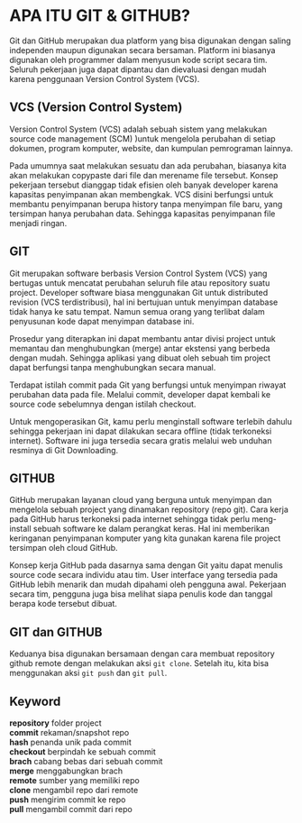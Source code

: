 # APA ITU GIT & GITHUB?

Git dan GitHub merupakan dua platform yang bisa digunakan dengan saling independen maupun digunakan secara bersaman. Platform ini biasanya digunakan oleh programmer dalam menyusun kode script secara tim. Seluruh pekerjaan juga dapat dipantau dan dievaluasi dengan mudah karena penggunaan Version Control System (VCS).

## VCS (Version Control System)

Version Control System (VCS) adalah sebuah sistem yang melakukan source code management (SCM) )untuk mengelola perubahan di setiap dokumen, program komputer, website, dan kumpulan pemrograman lainnya.

Pada umumnya saat melakukan sesuatu dan ada perubahan, biasanya kita akan melakukan copypaste dari file dan merename file tersebut. Konsep pekerjaan tersebut dianggap tidak efisien oleh banyak developer karena kapasitas penyimpanan akan membengkak. VCS disini berfungsi untuk membantu penyimpanan berupa history tanpa menyimpan file baru, yang tersimpan hanya perubahan data. Sehingga kapasitas penyimpanan file menjadi ringan.

## GIT

Git merupakan software berbasis Version Control System (VCS) yang bertugas untuk mencatat perubahan seluruh file atau repository suatu project. Developer software biasa menggunakan Git untuk distributed revision (VCS terdistribusi), hal ini bertujuan untuk menyimpan database tidak hanya ke satu tempat. Namun semua orang yang terlibat dalam penyusunan kode dapat menyimpan database ini.

Prosedur yang diterapkan ini dapat membantu antar divisi project untuk memantau dan menghubungkan (merge) antar ekstensi yang berbeda dengan mudah. Sehingga aplikasi yang dibuat oleh sebuah tim project dapat berfungsi tanpa menghubungkan secara manual.

Terdapat istilah commit pada Git yang berfungsi untuk menyimpan riwayat perubahan data pada file. Melalui commit, developer dapat kembali ke source code sebelumnya dengan istilah checkout.

Untuk mengoperasikan Git, kamu perlu menginstall software terlebih dahulu sehingga pekerjaan ini dapat dilakukan secara offline (tidak terkoneksi internet). Software ini juga tersedia secara gratis melalui web unduhan resminya di Git Downloading.

## GITHUB

GitHub merupakan layanan cloud yang berguna untuk menyimpan dan mengelola sebuah project yang dinamakan repository (repo git). Cara kerja pada GitHub harus terkoneksi pada internet sehingga tidak perlu meng-install sebuah software ke dalam perangkat keras. Hal ini memberikan keringanan penyimpanan komputer yang kita gunakan karena file project tersimpan oleh cloud GitHub.

Konsep kerja GitHub pada dasarnya sama dengan Git yaitu dapat menulis source code secara individu atau tim. User interface yang tersedia pada GitHub lebih menarik dan mudah dipahami oleh pengguna awal. Pekerjaan secara tim, pengguna juga bisa melihat siapa penulis kode dan tanggal berapa kode tersebut dibuat.

## GIT dan GITHUB

Keduanya bisa digunakan bersamaan dengan cara membuat repository github remote dengan melakukan aksi `git clone`. Setelah itu, kita bisa menggunakan aksi `git push` dan `git pull`.

## Keyword

**repository** folder project  
**commit** rekaman/snapshot repo  
**hash** penanda unik pada commit  
**checkout** berpindah ke sebuah commit  
**brach** cabang bebas dari sebuah commit  
**merge** menggabungkan brach  
**remote** sumber yang memiliki repo  
**clone** mengambil repo dari remote  
**push** mengirim commit ke repo  
**pull** mengambil commit dari repo




